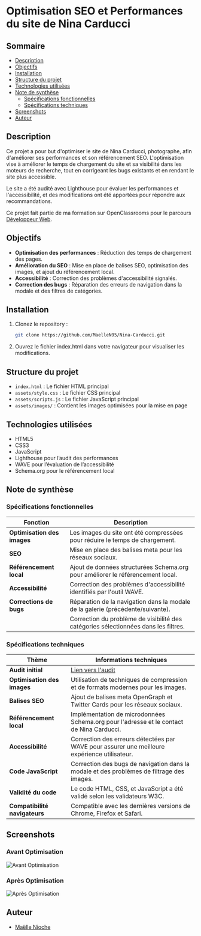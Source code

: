 # Optimisation SEO et Performances du site de Nina Carducci

## Sommaire

- [Description](#description)
- [Objectifs](#objectifs)
- [Installation](#installation)
- [Structure du projet](#structure-du-projet)
- [Technologies utilisées](#technologies-utilisées)
- [Note de synthèse](#note-de-synthèse)
  - [Spécifications fonctionnelles](#spécifications-fonctionnelles)
  - [Spécifications techniques](#spécifications-techniques)
- [Screenshots](#screenshots)
- [Auteur](#auteur)

## Description

Ce projet a pour but d'optimiser le site de Nina Carducci, photographe, afin d'améliorer ses performances et son référencement SEO. L'optimisation vise à améliorer le temps de chargement du site et sa visibilité dans les moteurs de recherche, tout en corrigeant les bugs existants et en rendant le site plus accessible.

Le site a été audité avec Lighthouse pour évaluer les performances et l'accessibilité, et des modifications ont été apportées pour répondre aux recommandations.

Ce projet fait partie de ma formation sur OpenClassrooms pour le parcours [Développeur Web](https://openclassrooms.com/fr/paths/899-developpeur-web).

## Objectifs

- **Optimisation des performances** : Réduction des temps de chargement des pages.
- **Amélioration du SEO** : Mise en place de balises SEO, optimisation des images, et ajout du référencement local.
- **Accessibilité** : Correction des problèmes d'accessibilité signalés.
- **Correction des bugs** : Réparation des erreurs de navigation dans la modale et des filtres de catégories.

## Installation

1. Clonez le repository :
   ```bash
   git clone https://github.com/MaelleN95/Nina-Carducci.git
2. Ouvrez le fichier index.html dans votre navigateur pour visualiser les modifications.

## Structure du projet

- `index.html` : Le fichier HTML principal
- `assets/style.css` : Le fichier CSS principal
- `assets/scripts.js` : Le fichier JavaScript principal
- `assets/images/` : Contient les images optimisées pour la mise en page

## Technologies utilisées

- HTML5
- CSS3
- JavaScript
- Lighthouse pour l’audit des performances
- WAVE pour l’évaluation de l’accessibilité
- Schema.org pour le référencement local

## Note de synthèse

### Spécifications fonctionnelles

| Fonction                      | Description                                                                                                           |
|-------------------------------|-----------------------------------------------------------------------------------------------------------------------|
| **Optimisation des images**   | Les images du site ont été compressées pour réduire le temps de chargement.                                          |
| **SEO**                       | Mise en place des balises meta pour les réseaux sociaux.                                                             |
| **Référencement local**       | Ajout de données structurées Schema.org pour améliorer le référencement local.                                        |
| **Accessibilité**             | Correction des problèmes d'accessibilité identifiés par l'outil WAVE.                                                |
| **Corrections de bugs**       | Réparation de la navigation dans la modale de la galerie (précédente/suivante).                                       |
|                               | Correction du problème de visibilité des catégories sélectionnées dans les filtres.                                    |

### Spécifications techniques

| Thème                          | Informations techniques                                                                                                 |
|--------------------------------|-------------------------------------------------------------------------------------------------------------------------|
| **Audit initial**              | [Lien vers l'audit](https://course.oc-static.com/projects/D%C3%A9veloppeur+Web/IW_P9+Optimisation/Audit+lighthouse+Desktop.pdf)                                                          |
| **Optimisation des images**    | Utilisation de techniques de compression et de formats modernes pour les images.                                        |
| **Balises SEO**                | Ajout de balises meta OpenGraph et Twitter Cards pour les réseaux sociaux.                                              |
| **Référencement local**        | Implémentation de microdonnées Schema.org pour l'adresse et le contact de Nina Carducci.                                |
| **Accessibilité**              | Correction des erreurs détectées par WAVE pour assurer une meilleure expérience utilisateur.                          |
| **Code JavaScript**            | Correction des bugs de navigation dans la modale et des problèmes de filtrage des images.                               |
| **Validité du code**           | Le code HTML, CSS, et JavaScript a été validé selon les validateurs W3C.                                                 |
| **Compatibilité navigateurs**  | Compatible avec les dernières versions de Chrome, Firefox et Safari.                                                    |

## Screenshots

### Avant Optimisation
![Avant Optimisation](https://github.com/user-attachments/assets/f241ceab-79b3-4753-ab6d-635a492d25b2)


### Après Optimisation
![Après Optimisation](https://github.com/user-attachments/assets/832ea2e7-44b3-4281-a557-ec4a62aff659)


## Auteur

- [Maëlle Nioche](https://www.linkedin.com/in/maelle-nioche/)
